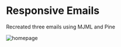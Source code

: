 # Responsive Emails
Recreated three emails using MJML and Pine

![homepage](https://user-images.githubusercontent.com/28643797/56418359-8f6f0e00-624b-11e9-8f1b-0009f0494ccf.png)